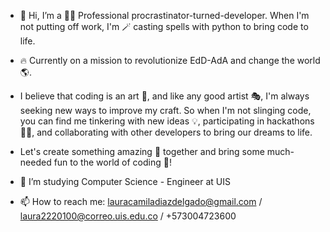 - 👋 Hi, I’m a 👨‍💻 Professional procrastinator-turned-developer. When I'm not putting off work, I'm 🪄 casting spells with python to bring code to life. 
- 🔥 Currently on a mission to revolutionize EdD-AdA and change the world 🌎.
- I believe that coding is an art 🎨, and like any good artist 🎭, I'm always seeking new ways to improve my craft. So when I'm not slinging code, you can find me tinkering with new ideas 💡, participating in hackathons 👨‍💻, and collaborating with other developers to bring our dreams to life.
- Let's create something amazing 🌟 together and bring some much-needed fun to the world of coding 🎉!

- 👀 I’m studying Computer Science - Engineer at UIS
- 📫 How to reach me: lauracamiladiazdelgado@gmail.com / laura2220100@correo.uis.edu.co / +573004723600


<!---
laucamidiaz3008/laucamidiaz3008 is a ✨ special ✨ repository because its `README.md` (this file) appears on your GitHub profile.
You can click the Preview link to take a look at your changes.
--->
